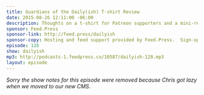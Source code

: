 ```yaml
---
title: Guardians of the Daily(ish) T-shirt Review
date: 2015-08-26 12:11:00 -06:00
description: Thoughts on a t-shirt for Patreon supporters and a mini-review of Guardians of the Galaxy.
sponsor: Feed.Press
sponsor-link: http://feed.press/dailyish
sponsor-copy: Hosting and feed support provided by Feed.Press.  Sign-up today and try FeedPress on a 14 day trial (no contracts or commitments). Use promo code "dailyish" during checkout to get 10% off your first year.
episode: 128
show: dailyish
mp3: http://podcasts-1.feedpress.co/10587/dailyish-128.mp3
layout: episode
---
```


<em>Sorry the show notes for this episode were removed because Chris got lazy when we moved to our new CMS</em>.
